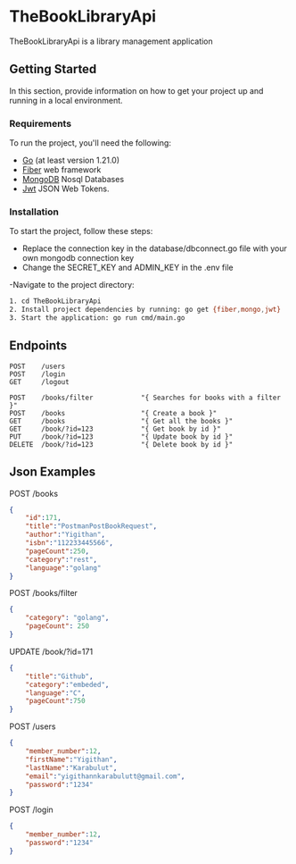 # TheBookLibraryApi
TheBookLibraryApi is a library management application

## Getting Started

In this section, provide information on how to get your project up and running in a local environment.

### Requirements

To run the project, you'll need the following:

- [Go](https://golang.org/) (at least version 1.21.0)
- [Fiber](https://github.com/gofiber/fiber) web framework
- [MongoDB](https://github.com/mongodb/mongo-go-driver) Nosql Databases
- [Jwt](https://github.com/golang-jwt/jwt) JSON Web Tokens.
  
### Installation

To start the project, follow these steps:

- Replace the connection key in the database/dbconnect.go file with your own mongodb connection key
- Change the SECRET_KEY and ADMIN_KEY in the .env file

-Navigate to the project directory:

   ```bash
   1. cd TheBookLibraryApi
   2. Install project dependencies by running: go get {fiber,mongo,jwt}
   3. Start the application: go run cmd/main.go
   ```
## Endpoints
```http
POST    /users
POST    /login
GET     /logout

POST    /books/filter            "{ Searches for books with a filter }"
POST    /books                   "{ Create a book }"
GET     /books                   "{ Get all the books }"
GET     /book/?id=123            "{ Get book by id }"
PUT     /book/?id=123            "{ Update book by id }"
DELETE  /book/?id=123            "{ Delete book by id }"

```


## Json Examples

POST /books
```json
{
    "id":171,
    "title":"PostmanPostBookRequest",
    "author":"Yigithan",
    "isbn":"112233445566",
    "pageCount":250,
    "category":"rest",
    "language":"golang"
}
```

POST /books/filter
```json
{
    "category": "golang",
    "pageCount": 250
}
```
UPDATE /book/?id=171
```json
{
    "title":"Github",
    "category":"embeded",
    "language":"C",
    "pageCount":750
}
```
POST /users
```json
{
    "member_number":12,
    "firstName":"Yigithan",
    "lastName":"Karabulut",
    "email":"yigithannkarabulutt@gmail.com",
    "password":"1234"
}
```
POST /login
```json
{
    "member_number":12,
    "password":"1234"
}
```
